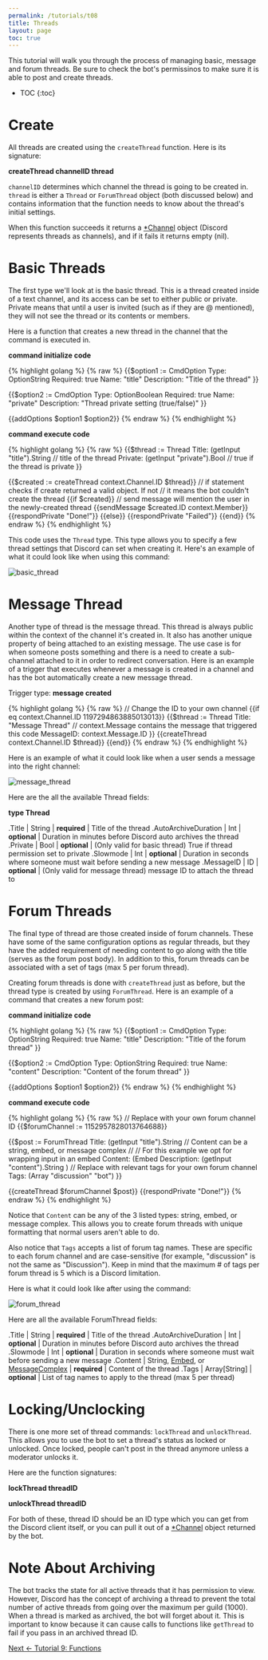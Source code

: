 ```yaml
---
permalink: /tutorials/t08
title: Threads
layout: page
toc: true
---
```


This tutorial will walk you through the process of managing basic, message and forum threads. Be sure to check the bot's permissinos to make sure it is able to post and create threads.

* TOC
{:toc}

# Create

All threads are created using the `createThread` function. Here is its signature:

**createThread channelID thread**

`channelID` determines which channel the thread is going to be created in. `thread` is either a `Thread` or `ForumThread` object (both discussed below) and contains information that the function needs to know about the thread's initial settings.

When this function succeeds it returns a [*Channel](/docs#contextchannel) object (Discord represents threads as channels), and if it fails it returns empty (nil).

# Basic Threads

The first type we'll look at is the basic thread. This is a thread created inside of a text channel, and its access can be set to either public or private. Private means that until a user is invited (such as if they are @ mentioned), they will not see the thread or its contents or members.

Here is a function that creates a new thread in the channel that the command is executed in.

**command initialize code**

{% highlight golang %}
{% raw %}
{{$option1 := CmdOption
    Type: OptionString 
    Required: true
    Name: "title" 
    Description: "Title of the thread"
}}

{{$option2 := CmdOption
    Type: OptionBoolean
    Required: true
    Name: "private"
    Description: "Thread private setting (true/false)"
}}

{{addOptions $option1 $option2}}
{% endraw %}
{% endhighlight %}

**command execute code**

{% highlight golang %}
{% raw %}
{{$thread := Thread
    Title: (getInput "title").String // title of the thread
    Private: (getInput "private").Bool // true if the thread is private
}}

{{$created := createThread context.Channel.ID $thread}}
// if statement checks if create returned a valid object. If not
// it means the bot couldn't create the thread
{{if $created}}
    // send message will mention the user in the newly-created thread
    {{sendMessage $created.ID context.Member}}
    {{respondPrivate "Done!"}}
{{else}}
    {{respondPrivate "Failed"}}
{{end}}
{% endraw %}
{% endhighlight %}

This code uses the `Thread` type. This type allows you to specify a few thread settings that Discord can set when creating it. Here's an example of what it could look like when using this command:

![basic_thread](/assets/t08/basic_thread.png)

# Message Thread

Another type of thread is the message thread. This thread is always public within the context of the channel it's created in. It also has another unique property of being attached to an existing message. The use case is for when someone posts something and there is a need to create a sub-channel attached to it in order to redirect conversation. Here is an example of a trigger that executes whenever a message is created in a channel and has the bot automatically create a new message thread.

Trigger type: **message created**

{% highlight golang %}
{% raw %}
// Change the ID to your own channel
{{if eq context.Channel.ID 1197294863885013013}}
    {{$thread := Thread
        Title: "Message Thread"
        // context.Message contains the message that triggered this code
        MessageID: context.Message.ID
    }}
    {{createThread context.Channel.ID $thread}}
{{end}}
{% endraw %}
{% endhighlight %}

Here is an example of what it could look like when a user sends a message into the right channel:

![message_thread](/assets/t08/message_thread.png)

Here are the all the available Thread fields:

**type Thread**

.Title | String | **required** | Title of the thread
.AutoArchiveDuration | Int | **optional** | Duration in minutes before Discord auto archives the thread
.Private | Bool | **optional** | (Only valid for basic thread) True if thread permission set to private
.Slowmode | Int | **optional** | Duration in seconds where someone must wait before sending a new message
.MessageID | ID | **optional** | (Only valid for message thread) message ID to attach the thread to

# Forum Threads

The final type of thread are those created inside of forum channels. These have some of the same configuration options as regular threads, but they have the added requirement of needing content to go along with the title (serves as the forum post body). In addition to this, forum threads can be associated with a set of tags (max 5 per forum thread).

Creating forum threads is done with `createThread` just as before, but the thread type is created by using `ForumThread`. Here is an example of a command that creates a new forum post:

**command initialize code**

{% highlight golang %}
{% raw %}
{{$option1 := CmdOption
    Type: OptionString 
    Required: true
    Name: "title" 
    Description: "Title of the forum thread"
}}

{{$option2 := CmdOption
    Type: OptionString
    Required: true
    Name: "content"
    Description: "Content of the forum thread"
}}

{{addOptions $option1 $option2}}
{% endraw %}
{% endhighlight %}

**command execute code**

{% highlight golang %}
{% raw %}
// Replace with your own forum channel ID
{{$forumChannel := 1152957828013764688}}

{{$post := ForumThread
    Title: (getInput "title").String
    // Content can be a string, embed, or message complex
    //
    // For this example we opt for wrapping input in an embed
    Content: (Embed
        Description: (getInput "content").String
    )
    // Replace with relevant tags for your own forum channel
    Tags: (Array "discussion" "bot")
}}

{{createThread $forumChannel $post}}
{{respondPrivate "Done!"}}
{% endraw %}
{% endhighlight %}

Notice that `Content` can be any of the 3 listed types: string, embed, or message complex. This allows you to create forum threads with unique formatting that normal users aren't able to do.

Also notice that `Tags` accepts a list of forum tag names. These are specific to each forum channel and are case-sensitive (for example, "discussion" is not the same as "Discussion"). Keep in mind that the maximum # of tags per forum thread is 5 which is a Discord limitation.

Here is what it could look like after using the command:

![forum_thread](/assets/t08/forum_thread.png)

Here are all the available ForumThread fields:

.Title | String | **required** | Title of the thread
.AutoArchiveDuration | Int | **optional** | Duration in minutes before Discord auto archives the thread
.Slowmode | Int | **optional** | Duration in seconds where someone must wait before sending a new message
.Content | String, [Embed](/docs#type-embed), or [MessageComplex](/docs#type-messagecomplex) | **required** | Content of the thread
.Tags | Array[String] | **optional** | List of tag names to apply to the thread (max 5 per thread)

# Locking/Unclocking

There is one more set of thread commands: `lockThread` and `unlockThread`. This allows you to use the bot to set a thread's status as locked or unlocked. Once locked, people can't post in the thread anymore unless a moderator unlocks it.

Here are the function signatures:

**lockThread threadID**

**unlockThread threadID**

For both of these, thread ID should be an ID type which you can get from the Discord client itself, or you can pull it out of a [*Channel](/docs#contextchannel) object returned by the bot.

# Note About Archiving

The bot tracks the state for all active threads that it has permission to view. However, Discord has the concept of archiving a thread to prevent the total number of active threads from going over the maximum per guild (1000). When a thread is marked as archived, the bot will forget about it. This is important to know because it can cause calls to functions like `getThread` to fail if you pass in an archived thread ID.

[Next <- Tutorial 9: Functions](/tutorials/t09)